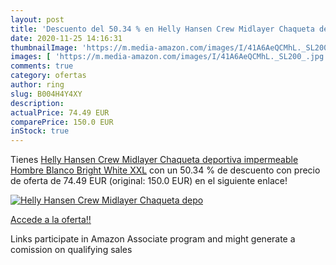 ```yaml
---
layout: post
title: 'Descuento del 50.34 % en Helly Hansen Crew Midlayer Chaqueta depo'
date: 2020-11-25 14:16:31
thumbnailImage: 'https://m.media-amazon.com/images/I/41A6AeQCMhL._SL200_.jpg'
images: [ 'https://m.media-amazon.com/images/I/41A6AeQCMhL._SL200_.jpg' ]
comments: true
category: ofertas
author: ring
slug: B004H4Y4XY
description:
actualPrice: 74.49 EUR
comparePrice: 150.0 EUR
inStock: true
---
```


Tienes [Helly Hansen Crew Midlayer Chaqueta deportiva impermeable  Hombre  Blanco  Bright White   XXL](https://www.amazon.es/dp/B004H4Y4XY/?tag=tolees-21) con un 50.34 % de descuento con precio de oferta de 74.49 EUR (original: 150.0 EUR) en el siguiente enlace!

[![Helly Hansen Crew Midlayer Chaqueta depo](https://m.media-amazon.com/images/I/41A6AeQCMhL._SL200_.jpg)](https://www.amazon.es/dp/B004H4Y4XY/?tag=tolees-21)

[Accede a la oferta!!](https://www.amazon.es/dp/B004H4Y4XY/?tag=tolees-21)

Links participate in Amazon Associate program and might generate a comission on qualifying sales


